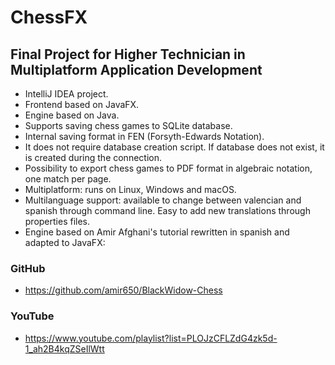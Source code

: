 
# ChessFX

## Final Project for Higher Technician in Multiplatform Application Development

* IntelliJ IDEA project.
* Frontend based on JavaFX.
* Engine based on Java.
* Supports saving chess games to SQLite database.
* Internal saving format in FEN (Forsyth-Edwards Notation).
* It does not require database creation script. If database does not exist, it is created during the connection.
* Possibility to export chess games to PDF format in algebraic notation, one match per page.
* Multiplatform: runs on Linux, Windows and macOS.
* Multilanguage support: available to change between valencian and spanish through command line. Easy to add new translations through properties files.
* Engine based on Amir Afghani's tutorial rewritten in spanish and adapted to JavaFX:
### GitHub
- https://github.com/amir650/BlackWidow-Chess
### YouTube
- https://www.youtube.com/playlist?list=PLOJzCFLZdG4zk5d-1_ah2B4kqZSeIlWtt
